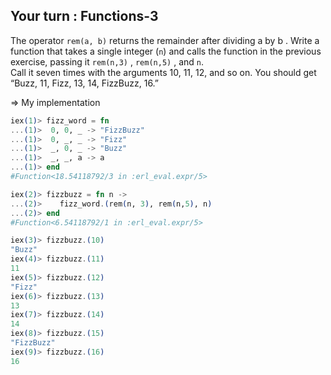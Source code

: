 ## Your turn : Functions-3

The operator `rem(a, b)` returns the remainder after dividing a by b . Write a function that takes a single integer (`n`) and calls the function in the previous exercise, passing it `rem(n,3)` , `rem(n,5)` , and `n`.    
Call it seven times with the arguments 10, 11, 12, and so on. You should get “Buzz, 11, Fizz, 13, 14, FizzBuzz, 16.”

=> My implementation
```elixir
iex(1)> fizz_word = fn
...(1)>  0, 0, _ -> "FizzBuzz"
...(1)>  0, _, _ -> "Fizz"
...(1)>  _, 0, _ -> "Buzz"
...(1)>  _, _, a -> a
...(1)> end
#Function<18.54118792/3 in :erl_eval.expr/5>

iex(2)> fizzbuzz = fn n ->
...(2)>    fizz_word.(rem(n, 3), rem(n,5), n)
...(2)> end
#Function<6.54118792/1 in :erl_eval.expr/5>

iex(3)> fizzbuzz.(10)
"Buzz"
iex(4)> fizzbuzz.(11)
11
iex(5)> fizzbuzz.(12)
"Fizz"
iex(6)> fizzbuzz.(13)
13
iex(7)> fizzbuzz.(14)
14
iex(8)> fizzbuzz.(15)
"FizzBuzz"
iex(9)> fizzbuzz.(16)
16
```
